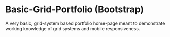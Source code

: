 # Basic-Grid-Portfolio (Bootstrap)

A very basic, grid-system based portfolio home-page meant to demonstrate working knowledge of grid systems and mobile responsiveness.
